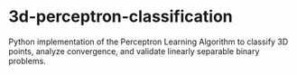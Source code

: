 # 3d-perceptron-classification
Python implementation of the Perceptron Learning Algorithm to classify 3D points, analyze convergence, and validate linearly separable binary problems.
